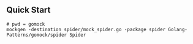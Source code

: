 ## Quick Start
```shell
# pwd = gomock
mockgen -destination spider/mock_spider.go -package spider Golang-Patterns/gomock/spider Spider
```